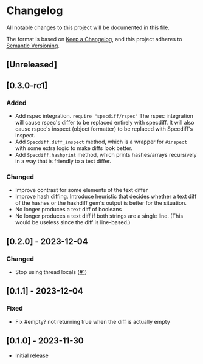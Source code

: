 # Changelog

All notable changes to this project will be documented in this file.

The format is based on [Keep a Changelog](https://keepachangelog.com/en/1.0.0/),
and this project adheres to [Semantic Versioning](https://semver.org/spec/v2.0.0.html).

## [Unreleased]

## [0.3.0-rc1]

### Added

- Add rspec integration. `require "specdiff/rspec"` The rspec integration will cause rspec's differ to be replaced entirely with specdiff. It will also cause rspec's inspect (object formatter) to be replaced with Specdiff's inspect.
- Add `Specdiff.diff_inspect` method, which is a wrapper for `#inspect` with some extra logic to make diffs look better.
- Add `Specdiff.hashprint` method, which prints hashes/arrays recursively in a way that is friendly to a text differ.

### Changed

- Improve contrast for some elements of the text differ
- Improve hash diffing. Introduce heuristic that decides whether a text diff of the hashes or the hashdiff gem's output is better for the situation.
- No longer produces a text diff of booleans
- No longer produces a text diff if both strings are a single line. (This would be useless since the diff is line-based.)

## [0.2.0] - 2023-12-04

### Changed

- Stop using thread locals ([#1](https://github.com/odinhb/specdiff/pull/1))

## [0.1.1] - 2023-12-04

### Fixed

- Fix #empty? not returning true when the diff is actually empty

## [0.1.0] - 2023-11-30

- Initial release
